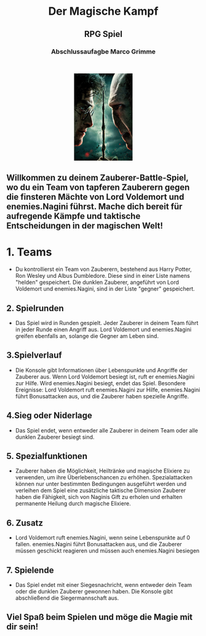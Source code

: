 <h1 align="center">Der Magische Kampf</h1>
<h2 align="center"> RPG Spiel</h2>
<h3 align="center"> Abschlussaufagbe Marco Grimme</h3>
<br>

<p align="center">
  <img src="img/d6229617c8b0288b08375e26cc669603.png"width="30%">
</p>


## Willkommen zu deinem Zauberer-Battle-Spiel, wo du ein Team von tapferen Zauberern gegen die finsteren Mächte von Lord Voldemort und enemies.Nagini führst. Mache dich bereit für aufregende Kämpfe und taktische Entscheidungen in der magischen Welt!

# 1. Teams

* Du kontrollierst ein Team von Zauberern, bestehend aus Harry Potter, Ron Wesley und Albus Dumbledore. Diese sind in einer Liste namens "helden" gespeichert. Die dunklen Zauberer, angeführt von Lord Voldemort und enemies.Nagini, sind in der Liste "gegner" gespeichert.

## 2. Spielrunden

* Das Spiel wird in Runden gespielt. Jeder Zauberer in deinem Team führt in jeder Runde einen Angriff aus. Lord Voldemort und enemies.Nagini greifen ebenfalls an, solange die Gegner am Leben sind.


## 3.Spielverlauf
* Die Konsole gibt Informationen über Lebenspunkte und Angriffe der Zauberer aus. Wenn Lord Voldemort besiegt ist, ruft er enemies.Nagini zur Hilfe. Wird enemies.Nagini besiegt, endet das Spiel. Besondere Ereignisse: Lord Voldemort ruft enemies.Nagini zur Hilfe, enemies.Nagini führt Bonusattacken aus, und die Zauberer haben spezielle Angriffe.


## 4.Sieg oder Niderlage
* Das Spiel endet, wenn entweder alle Zauberer in deinem Team oder alle dunklen Zauberer besiegt sind.


## 5. Spezialfunktionen

* Zauberer haben die Möglichkeit, Heiltränke und magische Elixiere zu verwenden, um ihre Überlebenschancen zu erhöhen.
Spezialattacken können nur unter bestimmten Bedingungen ausgeführt werden und verleihen dem Spiel eine zusätzliche taktische Dimension
Zauberer haben die Fähigkeit, sich von Naginis Gift zu erholen und erhalten permanente Heilung durch magische Elixiere.


## 6. Zusatz

* Lord Voldemort ruft enemies.Nagini, wenn seine Lebenspunkte auf 0 fallen. enemies.Nagini führt Bonusattacken aus, und die Zauberer müssen geschickt reagieren
und müssen auch enemies.Nagini besiegen
## 7. Spielende
* Das Spiel endet mit einer Siegesnachricht, wenn entweder dein Team oder die dunklen Zauberer gewonnen haben.
Die Konsole gibt abschließend die Siegermannschaft aus.

## Viel Spaß beim Spielen und möge die Magie mit dir sein!